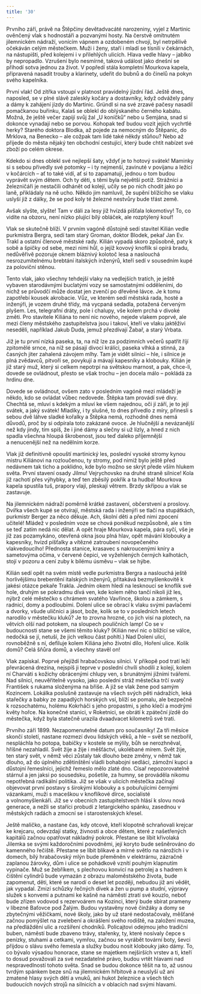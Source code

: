 ```yaml
---
title: '30'
---
```


Prvního září, právě na Štěpčiny devětadvacáté narozeniny, vyjel z Martinic ověnčený vlak s hodnostáři a pozvanými hosty. Na čerstvě omítnutém jilemnickém nádraží, vonícím vápnem a ozdobeném chvojí, byl netrpělivě očekáván celým městečkem. Muži i ženy, staří i mladí se tísnili v čekárnách, na nástupišti, před kolejemi i v přilehlých ulicích. Hlava vedle hlavy – jablko by nepropadlo. Vzrušení bylo nesmírné, taková událost jako dnešní se přihodí sotva jednou za život. V popředí stála kompletní Mourkova kapela, připravená nasadit trouby a klarinety, udeřit do bubnů a do činelů na pokyn svého kapelníka.

První vlak! Od zítřka vstoupí v platnost pravidelný jízdní řád. Ještě dnes, naposled, se v plné slávě zaleskly kočáry a dostavníky, když odvážely pány a dámy k zahájení jízdy do Martinic. Gründl si na své zrzavé pačesy nasadil pomačkanou buřinku, Kalaš se oblekl do oblýskaného černého kabátu. Možná, že ještě večer zapijí svůj žal „U koníčků“ nebo u Semjána, snad si dokonce vynadají nebo se porvou. Kohopak teď budou vozit jejich vychrtlé herky? Starého doktora Blodka, až pojede za nemocným do Štěpanic, do Mrklova, na Benecko – ale cožpak tam lidé také někdy stůňou? Nebo až přijede do města nějaký ten obchodní cestující, který bude chtít nabízet své zboží po celém okrese.

Kdekdo si dnes oblekl své nejlepší šaty, vždyť je to hotový svátek! Maminky si s sebou přivedly své potomky – i ty nejmenší, zavinuté v povijanu a ležící v kočárcích – ať to také vidí, ať si to zapamatují, jednou o tom budou vyprávět svým dětem. Och ty děti, s těmi byla největší potíž. Strážníci a železničáři je nestačili odhánět od kolejí, učily se po nich chodit jako po laně, přikládaly na ně ucho. Někdo jim namluvil, že supění blížícího se vlaku uslyší již z dálky, že se pod koly té železné nestvůry bude třást země.

Avšak slyšte, slyšte! Tam v dáli za lesy již hvízdá píšťala lokomotivy! To, co vidíte na obzoru, není nízko plující bílý obláček, ale rozptýlený kouř!

Vlak se skutečně blíží. V prvním vagóně důstojně sedí stavitel Kilián vedle purkmistra Bergra, sedí tam starý Groman, doktor Blodek, pekař Jan Ev. Trakl a ostatní členové městské rady. Kilián vypadá skoro způsobně, paty k sobě a špičky od sebe, mezi nimi hůl, o jejíž kovový knoflík si opírá bradu, nedůvěřivě pozoruje oknem bláznivý kolotoč lesa a naslouchá nesrozumitelnému brebtání italských inženýrů, kteří sedí v sousedním kupé za poloviční stěnou.

Tento vlak, jako všechny tehdejší vlaky na vedlejších tratích, je ještě vybaven starodávnými buclatými vozy se samostatnými odděleními, do nichž se průvodčí může dostat jen zvenčí po dřevěné lávce. Je k tomu zapotřebí kousek akrobacie. Vůz, ve kterém sedí městská rada, hosté a inženýři, je vozem druhé třídy, má vycpaná sedadla, potažená červeným plyšem. Les, telegrafní dráty, pole i chalupy, vše kolem prchá v divoké změti. Pro stavitele Kiliána to není nic nového, nejede vlakem poprvé, ale mezi členy městského zastupitelstva jsou i takoví, kteří ve vlaku jaktěživi neseděli, například Jakub Duda, jemuž přezdívají Žabař, a starý Vrbata.

Již je tu první nízká paseka, ta, na níž lze za podzimních večerů spatřit říjí zpitomělé srnce, na níž se pásají divocí králíci, paseka vlhká a stinná, za časných jiter zahalená závojem mlhy. Tam je vidět silnici – hle, i silnice je plná zvědavců, pitvoří se, povykují a mávají kapesníky a klobouky. Kilián je již starý muž, který si celkem nepotrpí na světskou marnost, a pak, chce-li, dovede se ovládnout, přesto se však trochu – jen docela málo – pokládá za hrdinu dne.

Dovede se ovládnout, ovšem zato v posledním vagóně mezi mládeží je někdo, kdo se ovládat vůbec nedovede. Štěpka tam provádí své divy. Chechtá se, mluví s kdekým a mluví ke všem najednou, oči jí září, je to její svátek, a jaký svátek! Mladíky, i ty slušné, to dnes přivedlo z míry, přinesli s sebou dvě láhve sladké kořalky a Štěpka nemá, rozhodně dnes nemá důvodů, proč by si odpírala toto zakázané ovoce. Je hlučnější a nevázanější než kdy jindy, tím spíš, že i jiné dámy a slečny si už lízly, a hned z nich spadla všechna hloupá škrobenost, jsou teď daleko příjemnější a nenucenější než na nedělním korze.

Vlak již definitivně opouští martinický les, poslední vysoké stromy kynou mistru Kiliánovi na rozloučenou, ty stromy, pod nimiž bylo ještě před nedávnem tak ticho a poklidno, kde bylo možno se skrýt přede vším hlukem světa. První stavení osady Jilmu! Vejrychovsko na druhé straně silnice! Kola již rachotí přes výhybky, a teď ten zběsilý pokřik a ta hudba! Mourkova kapela spustila tuš, prapory vlají, pleskají větrem. Brzdy skřípou a vlak se zastavuje.

Na jilemnickém nádraží poměrně krátké zastavení, občerstvení a proslovy. Dvířka všech kupé se otvírají, městská rada i inženýři se tlačí na stupátkách, purkmistr Berger za něco děkuje. Ach, školní děti a před nimi zpocení učitelé! Mládež v posledním voze se chová poněkud nezpůsobně, ale s tím se teď zatím nedá nic dělat. A opět hraje Mourkova kapela, pára syčí, vše je již zas pozamykáno, otevřená okna jsou plná hlav, opět mávání klobouky a kapesníky, hvizd píšťalky a vítězné zatroubení novopečeného vlakvedoucího! Přednosta stanice, krasavec s nakroucenými kníry a sametovýma očima, v červené čepici, ve vyžehlených černých kalhotách, stojí v pozoru a cení zuby k bílému úsměvu – vlak se hýbe.

Kilián sedí opět na svém místě vedle purkmistra Bergra a naslouchá ještě horlivějšímu brebentění italských inženýrů, přitakává bezmyšlenkovitě k jakési otázce pekaře Trakla. Jedním okem hledí na lesknoucí se knoflík své hole, druhým se pokradmu dívá ven, kde kolem něho tančí nikoli již les, nýbrž celé městečko s chrámem svatého Vavřince, školou a zámkem, s radnicí, domy a podloubími. Dolení ulice se obrací k vlaku svými pavlačemi a dvorky, všude uličníci a jásot, bože, kolik se to v posledních letech narodilo v městečku kluků? Je to zrovna hrozné, co jich visí na plotech, na větvích olší nad potokem, na sloupech pouličních lamp! Co se v budoucnosti stane se všemi těmito kluky? (Kilián neví nic o blížící se válce, nedočká se jí, netuší, že jich velkou část pohltí.) Nad Dolení ulicí, rovnoběžně s ní, defiluje kolem Kiliána jeho životní dílo, Hoření ulice. Kolik domů? Celá šňůra domů, a všechny stavěl on!

Vlak zapískal. Poprvé přejíždí hrabačovskou silnici. V příkopě pod tratí leží převrácená drezína, nejspíš ji teprve v poslední chvíli shodili z kolejí, kolem ní Charváti s kožichy obrácenými chlupy ven, s brunátnými jižními tvářemi. Nad silnicí, neuvěřitelně vysoko, jako poslední stráž městečka trčí svatý František s rukama složenýma na břiše. A již se vlak žene pod samým Kozincem. Lokálka poslušně zastavuje na všech svých pěti nádražích, leká stařečky a babky ze zapadlých horských vsí, blíží se pomalu, ale bezpečně k rozsochatému, holému Kokrháči s jeho propastmi, s jeho klečí a modrými květy hořce. Na konečné stanici, v Roketnici, se obrátí k zpáteční jízdě do městečka, když byla statečně urazila dvaadvacet kilometrů své trati.

Prvního září 1899. Nezapomenutelné datum pro současníky! Za tři měsíce skončí století, nastane rozmezí dvou lidských věků, a hle – svět se nezbořil, nespláchla ho potopa, babičky v kostele se mýlily, bůh se nerozhněval, hříšné nezahladil. Svět žije a žije i měšťáctví, ukolébané mírem. Svět žije, ten starý svět, v němž věci zůstaly tak dlouho beze změny, v němž tak dlouho, až do úplného zdětinštění vládli bohabojní sedláci, zámožní kupci a důstojní řemeslníci, jejichž řemeslo mělo zlaté dno. Císař nepozorovatelně stárnul a jen jaksi po sousedsku, pošetile, za humny, se prováděla nikomu nepotřebná radikální politika. Již se však v ulicích městečka začínají objevovat první postavy s širokými klobouky a s pobuřujícími černými vázankami, muži s maceškou v knoflíkové dírce, socialisté a volnomyšlenkáři. Již se v obecních zastupitelstvech hlásí k slovu nová generace, a nežli se staříci probudí z letargického spánku, zasednou v městských radách a zmocní se i starostenských křesel.

Ještě maličko, a nastane čas, kdy otcové, kteří klopotně schraňovali krejcar ke krejcaru, odevzdají statky, živnosti a obce dětem, které z našetřených kapitálů začnou opatřovat nákladný pokrok. Přestane se líbit křivolaká Jilemka se svými každoročními povodněmi, její koryto bude sešněrováno do kamenného řečiště. Přestane se líbit blikavé a mírné světlo na nárožích i v domech, bílý hrabačovský mlýn bude přeměněn v elektrárnu, zázračně zaplanou žárovky, dům i ulice se pohádkově vznítí pouhým klapnutím vypínače. Muž se žebříkem, s plechovou konvicí na petrolej a s hadrem k čištění cylindrů bude vymazán z obrazu maloměstského života, bude zapomenut, děti, které se narodí o deset let později, nebudou již ani vědět, jak vypadal. Zmizí schůzky řečných dívek a žen u pump a studní, výpravy služek s konvemi a putnami ke kašně na náměstí ztratí své kouzlo, neboť bude zřízen vodovod s rezervoárem na Kozinci, který bude sbírat prameny v líbezné Baťovce pod Žalým. Budou vystavěny nové činžáky a domy se zbytečnými věžičkami, nové školy, jako by už staré nedostačovaly, měšťané začnou pomýšlet na zvelebení a okrášlení svého rodiště, na založení muzea, na předláždění ulic a rozšíření chodníků. Policajtovi odejmou jeho tradiční buben, náměstí bude zbaveno trávy, stařenky, ty, které nosívaly čepce s penízky, stuhami a cetkami, vymřou, začnou se vyrábět tovární boty, ševci přijdou o slávu svého řemesla a služky budou nosit klobouky jako dámy. To, co bývalo výsadou honorace, stane se majetkem nejširších vrstev a ti, kteří to dosud považovali za své nezadatelné právo, budou vrtět hlavami nad nespravedlností tohoto světa. Snad se budou dokonce těšit na to, až usnou tvrdým spánkem beze snů na jilemnickém hřbitově a neuslyší už ani zmatené hlasy svých dětí a vnuků, ani hukot železnice a všech těch budoucích nových strojů na silnicích a v oblacích nad svými hlavami.
